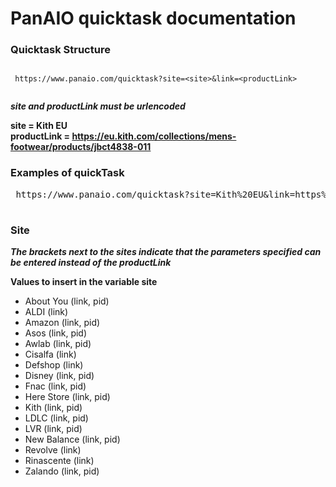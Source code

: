 # PanAIO quicktask documentation

### Quicktask Structure

<pre><code>
 https://www.panaio.com/quicktask?site=&lt;site&gt;&link=&lt;productLink&gt;
 
</code></pre>


***site and productLink must be urlencoded***

 
****site = Kith EU**** <br>
****productLink = https://eu.kith.com/collections/mens-footwear/products/jbct4838-011**** <br>


### Examples of quickTask
<pre> https://www.panaio.com/quicktask?site=Kith%20EU&link=https%3A%2F%2Feu.kith.com%2Fcollections%2Fmens-footwear%2Fproducts%2Fjbct4838-011 </pre>

#
### Site
***The brackets next to the sites indicate that the parameters specified can be entered instead of the productLink***

 **Values to insert in the variable site**
  * About You (link, pid)
  * ALDI (link)
  * Amazon (link, pid)
  * Asos (link, pid)
  * Awlab (link, pid)
  * Cisalfa (link)
  * Defshop (link)
  * Disney (link, pid)
  * Fnac (link, pid)
  * Here Store (link, pid)
  * Kith (link, pid)
  * LDLC (link, pid)
  * LVR (link, pid)
  * New Balance (link, pid)
  * Revolve (link)
  * Rinascente (link)
  * Zalando (link, pid)


